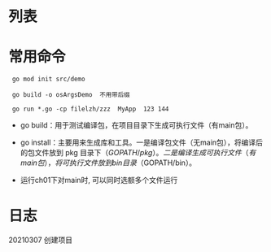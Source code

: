 # 列表

# 常用命令
```
 go mod init src/demo
 
 go build -o osArgsDemo  不用带后缀
 
 go run *.go -cp filelzh/zzz  MyApp  123 144

```

- go build：用于测试编译包，在项目目录下生成可执行文件（有main包）。

- go install：主要用来生成库和工具。一是编译包文件（无main包），将编译后的包文件放到 pkg 目录下（$GOPATH/pkg）。二是编译生成可执行文件（有main包），将可执行文件放到 bin 目录（$GOPATH/bin）。

- 运行ch01下对main时, 可以同时选额多个文件运行 
# 日志
20210307 创建项目
